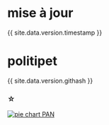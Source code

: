 mise à jour
===========

{{ site.data.version.timestamp }}


politipet
=========

{{ site.data.version.githash }}


### ☆

[![pie chart PAN][pie chart]][data]


[pie chart]: ../pie-chart-PAN.png
[data]: https://github.com/politipet/data/blame/master/all-stat.txt
